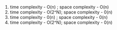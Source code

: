 1. time complexity - O(n) ; space complexity - O(n)
2. time complexity - O(2^N); space complexity - 0(n) 
3. time complexity - 0(n) ; space complexity - 0(n) 
4. time complexity - O(2^N); space complexity - 0(n) 